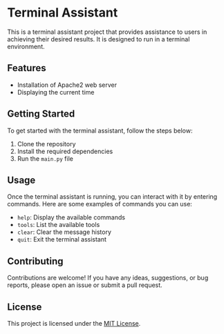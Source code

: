 # Terminal Assistant

This is a terminal assistant project that provides assistance to users in achieving their desired results. It is designed to run in a terminal environment.

## Features

- Installation of Apache2 web server
- Displaying the current time

## Getting Started

To get started with the terminal assistant, follow the steps below:

1. Clone the repository
2. Install the required dependencies
3. Run the `main.py` file

## Usage

Once the terminal assistant is running, you can interact with it by entering commands. Here are some examples of commands you can use:

- `help`: Display the available commands
- `tools`: List the available tools
- `clear`: Clear the message history
- `quit`: Exit the terminal assistant

## Contributing

Contributions are welcome! If you have any ideas, suggestions, or bug reports, please open an issue or submit a pull request.

## License

This project is licensed under the [MIT License](LICENSE).